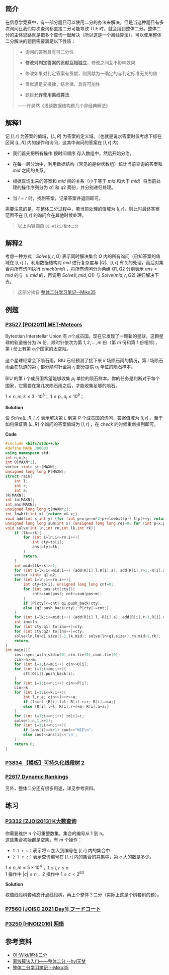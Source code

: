 ## 简介
在信息学竞赛中，有一部分题目可以使用二分的办法来解决。但是当这种题目有多次询问且我们每次查询都直接二分可能导致 TLE 时，就会用到整体二分。整体二分的主体思路就是把多个查询一起解决（所以这是一个离线算法）。可以使用整体二分解决的题目需要满足以下性质：

> - 询问的答案具有可二分性  
> 
> - **修改对判定答案的贡献互相独立**，修改之间互不影响效果  
> 
> - 修改如果对判定答案有贡献，则贡献为一确定的与判定标准无关的值  
> 
> - 贡献满足交换律，结合律，具有可加性  
> 
> - 题目**允许使用离线算法**  
> 
> ——许昊然《浅谈数据结构题几个非经典解法》

## 解释1
记 $[l,r]$ 为答案的值域，$[L,R]$ 为答案的定义域。（也就是说求答案时仅考虑下标在区间 $[L,R]$ 内的操作和询问，这其中询问的答案在 $[l,r]$ 内）

- 我们首先把所有操作 按时间顺序 存入数组中，然后开始分治。

- 在每一层分治中，利用数据结构（常见的是树状数组）统计当前查询的答案和 $mid$ 之间的关系。

- 根据查询出来的答案和 $mid$ 间的关系（小于等于 $mid$ 和大于 $mid$）将当前处理的操作序列分为 $q1$ 和 $q2$ 两份，并分别递归处理。

- 当 $l=r$ 时，找到答案，记录答案并返回即可。

需要注意的是，在整体二分过程中，若当前处理的值域为 $[l,r]$，则此时最终答案范围不在 $[l,r]$ 的询问会在其他时候处理。

> 以上内容摘自 `OI-Wiki/整体二分`

## 解释2
考虑一种方式：$Solve(l,r,Q)$ 表示同时解决集合 $Q$ 内的所有询问（已知答案的值域在 $[l,r]$ ），利用数据结构对 $mid$ 进行复杂度与 $|Q|$、$[l,r]$ 有关的处理，而后对集合内所有询问执行 $check(mid)$ ，将所有询问分为两组 $Q1,Q2$ 分别表示 $ans<mid$ 的与 $\geq mid$ 的，再调用 $Solve(l,mid,Q1)$ 与 $Solve(mid,r,Q2)$ 递归解决下去。

> 这部分摘自 [整体二分学习笔记--Miko35](https://www.luogu.com.cn/article/wff0kib6)

## 例题
### [P3527 [POI2011] MET-Meteors](https://www.luogu.com.cn/problem/P3527)
Byteotian Interstellar Union 有 $n​$ 个成员国。现在它发现了一颗新的星球，这颗星球的轨道被分为 $m​$ 份，顺时针依次为第 $1,2,...,m$ 份（第 $m​$ 份和第 $1​$ 份相邻），第 $i​$ 份上有第 $o_i​$ 个国家的太空站。

这个星球经常会下陨石雨。BIU 已经预测了接下来 $k$ 场陨石雨的情况，第 $i$ 场陨石雨会在轨道的第 $l_i$ 部分顺时针至第 $r_i$ 部分提供 $a_i$ 单位的陨石样本。

BIU 的第 $i$ 个成员国希望能够收集 $p_i$ 单位的陨石样本。你的任务是判断对于每个国家，它需要在第几次陨石雨之后，才能收集足够的陨石。

$1\le n,m,k\le 3\cdot10^5$；  $1\le p_i,a_i\le 10^9$；

**Solution**

设 $Solve(L,R,l,r)$ 表示解决第 $L$ 到第 $R$ 个成员国的询问，答案值域为 $[l,r]$ 。至于如何保证第 $[L,R]$ 个询问的答案值域为 $[l,r]$ ，在 $check$ 的时候重新排列即可。

**Code**

```c++
#include <bits/stdc++.h>
#define MAXN 300003
using namespace std;
int n,m,k;
int O[MAXN*2];
vector <int> stt[MAXN];
unsigned long long P[MAXN];
struct rain{
    int l;
    int r;
    int a;
}R[MAXN];
int to[MAXN];
int ans[MAXN];
unsigned long long t[MAXN*2];
int lowbit(int x) {return x&-x;}
void add(int x,int y) {for (int p=x;p<=m*2;p+=lowbit(p)) t[p]+=y; return;}
unsigned long long sum(int x) {unsigned long long res=0; for (int p=x;p>=1;p-=lowbit(p)) res+=t[p]; return res;}
void solve(int ln,int rn,int lk,int rk){
    if (lk==rk){
        for (int i=ln;i<=rn;i++){
            int cty=to[i];
            ans[cty]=lk;
        }
        return;
    }
    int mid=(lk+rk)>>1;
    for (int i=lk;i<=mid;i++) {add(R[i].l,R[i].a); add(R[i].r+1,-R[i].a);}
    vector <int> q1,q2;
    for (int i=ln;i<=rn;i++){
        int cty=to[i]; unsigned long long cnt=0;
        for (int pos:stt[cty]){
            cnt+=sum(pos); cnt+=sum(pos+m);
        }
        if (P[cty]<=cnt) q1.push_back(cty);
        else {q2.push_back(cty); P[cty]-=cnt;}
    }
    for (int i=lk;i<=mid;i++) {add(R[i].l,-R[i].a); add(R[i].r+1,R[i].a);}
    int inx=ln;
    for (int cty:q1) to[inx++]=cty;
    for (int cty:q2) to[inx++]=cty;
    solve(ln,ln+q1.size()-1,lk,mid); solve(ln+q1.size(),rn,mid+1,rk);
    return;
}
int main(){
    ios::sync_with_stdio(0),cin.tie(0),cout.tie(0);
    cin>>n>>m;
    for (int i=1;i<=m;i++) cin>>O[i];
    for (int i=1;i<=m;i++){
        stt[O[i]].push_back(i);
    }
    for (int i=1;i<=n;i++) cin>>P[i];
    cin>>k;
    for (int i=1;i<=k;i++){
        int l,r,a; cin>>l>>r>>a;
        if (l<=r) {R[i].l=l; R[i].r=r; R[i].a=a;}
        else {R[i].l=l; R[i].r=r+m; R[i].a=a;}
    }
    for (int i=1;i<=n;i++) to[i]=i;
    solve(1,n,1,k+1);
    for (int i=1;i<=n;i++){
        if (ans[i]==k+1) cout<<"NIE\n";
        else cout<<ans[i]<<'\n';
    }
    return 0;   
}
```

### [P3834 【模板】可持久化线段树 2](https://www.luogu.com.cn/problem/P3834)

### [P2617 Dynamic Rankings](https://www.luogu.com.cn/problem/P2617)

另外，整体二分还有很多用途，详见参考资料。

## 练习

### [P3332 [ZJOI2013] K大数查询](https://www.luogu.com.cn/problem/P3332)

你需要维护 $n$ 个可重整数集，集合的编号从 $1$ 到 $n$。  
这些集合初始都是空集，有 $m$ 个操作：  

- `1 l r c`：表示将 $c$ 加入到编号在 $[l,r]$ 内的集合中  
- `2 l r c`：表示查询编号在 $[l,r]$ 内的集合的并集中，第 $c$ 大的数是多少。  

$1 \le n,m \le 5\times 10^4$ ，$1\le l,r \le n$   
$1$ 操作中 $|c|\le n$ ，$2$ 操作中 $1\le c < 2^{63}$

**Solution**

权值线段树套动态开点线段树，再上个整体？二分（实际上这是个树套树的题）。

### [P7560 [JOISC 2021 Day1] フードコート](https://www.luogu.com.cn/problem/P7560)

### [P3250 [HNOI2016] 网络](https://www.luogu.com.cn/problem/P3250)

## 参考资料
- [OI-Wiki/整体二分](https://oi-wiki.org/misc/parallel-binsearch/)
- [离线算法入门——整体二分 --hyl天梦](https://www.cnblogs.com/TianMeng-hyl/p/14977002.html)
- [整体二分学习笔记 --Miko35](https://www.luogu.com.cn/article/wff0kib6)